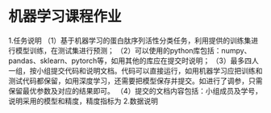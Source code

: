 # 机器学习课程作业

1.任务说明
（1）基于机器学习的蛋白肽序列活性分类任务，利用提供的训练集进行模型训练，在测试集进行预测；
（2）可以使用的python库包括：numpy、pandas、sklearn、pytorch等，如用其他的库应在提交时说明；
（3）最多四人一组，按小组提交代码和说明文档。代码可以直接运行，如用机器学习应把训练和测试代码都保留，如用深度学习，还需要把模型保存并提交。如进行了调参，只需保留最优参数及对应的结果即可。
（4）提交的文档内容包括：小组成员及学号，说明采用的模型和精度，精度指标为
2.数据说明


